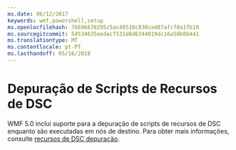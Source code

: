 ```yaml
---
ms.date: 06/12/2017
keywords: wmf,powershell,setup
ms.openlocfilehash: 76696678295c5ac49516c830ced87afcf0a1fb10
ms.sourcegitcommit: 54534635eedacf531d8d6344019dc16a50b8b441
ms.translationtype: MT
ms.contentlocale: pt-PT
ms.lasthandoff: 05/16/2018
---
```

# <a name="dsc-resource-script-debugging"></a>Depuração de Scripts de Recursos de DSC

WMF 5.0 inclui suporte para a depuração de scripts de recursos de DSC enquanto são executadas em nós de destino.
Para obter mais informações, consulte [recursos de DSC depuração](https://msdn.microsoft.com/powershell/dsc/debugresource).
